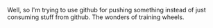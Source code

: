 
Well, so I'm trying to use github for pushing something instead of just consuming stuff from github. The wonders of training wheels.
